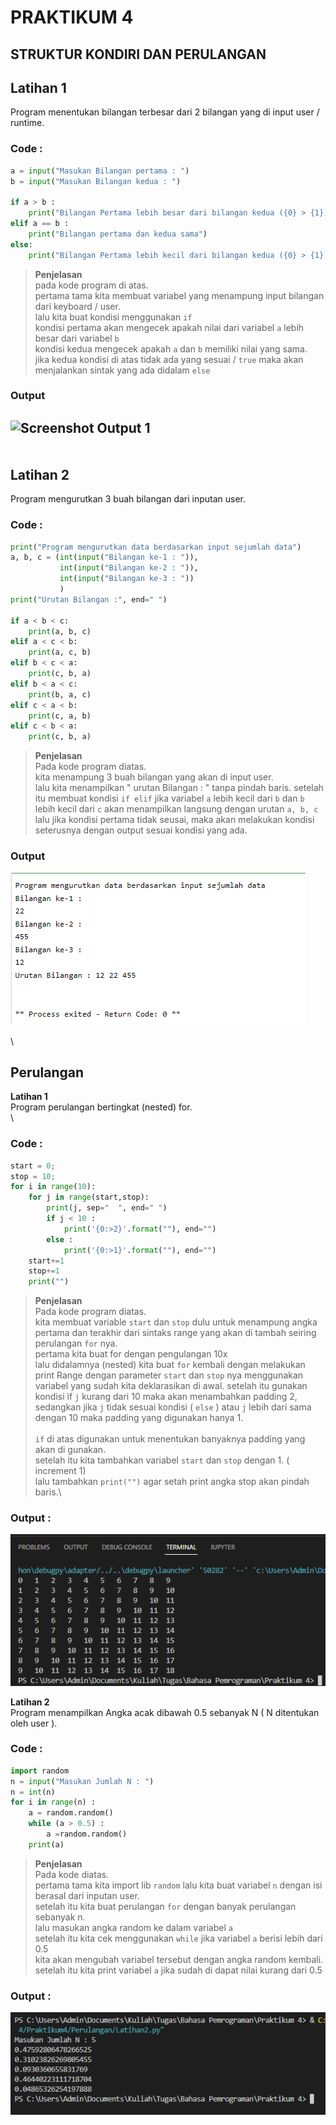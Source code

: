 # PRAKTIKUM 4
## STRUKTUR KONDIRI DAN PERULANGAN

**Latihan 1**
-
Program menentukan bilangan terbesar dari 2 bilangan yang di input user / runtime.
### Code : 
```python
a = input("Masukan Bilangan pertama : ")
b = input("Masukan Bilangan kedua : ")

if a > b :
    print("Bilangan Pertama lebih besar dari bilangan kedua ({0} > {1})".format(a,b))
elif a == b :
    print("Bilangan pertama dan kedua sama")
else:
    print("Bilangan Pertama lebih kecil dari bilangan kedua ({0} > {1})".format(a,b))

```
>**Penjelasan**\
pada kode program di atas.\
pertama tama kita membuat variabel yang menampung input bilangan dari keyboard / user.\
lalu kita buat kondisi menggunakan `if`\
 kondisi pertama akan mengecek apakah nilai dari variabel `a` lebih besar dari variabel `b`\
 kondisi kedua mengecek apakah `a` dan `b` memiliki nilai yang sama.\
 jika kedua kondisi di atas tidak ada yang sesuai / `true` maka akan menjalankan sintak yang ada didalam `else`

### Output
![Screenshot Output 1](/Praktikum4/Image/Output-1-2.png)
\
\
\
**Latihan 2**
-
Program mengurutkan 3 buah bilangan dari inputan user.

### Code :
```python
print("Program mengurutkan data berdasarkan input sejumlah data")
a, b, c = (int(input("Bilangan ke-1 : ")),
           int(input("Bilangan ke-2 : ")),
           int(input("Bilangan ke-3 : "))
           )
print("Urutan Bilangan :", end=" ")

if a < b < c:
    print(a, b, c)
elif a < c < b:
    print(a, c, b)
elif b < c < a:
    print(c, b, a)
elif b < a < c:
    print(b, a, c)
elif c < a < b:
    print(c, a, b)
elif c < b < a:
    print(c, b, a)
```
>**Penjelasan**\
Pada kode program diatas.\
kita menampung 3 buah bilangan yang akan di input user.\
lalu kita menampilkan " urutan Bilangan : " tanpa pindah baris.
setelah itu membuat kondisi `if elif`
jika variabel `a` lebih kecil dari `b` dan `b` lebih kecil dari `c`
akan menampilkan langsung dengan urutan `a, b, c`
lalu jika kondisi pertama tidak seusai, maka akan melakukan kondisi seterusnya dengan output sesuai kondisi yang ada.

### Output
![Screenshot Output 2](/Image/Output-1-2.png)
\
\
\
## Perulangan

**Latihan 1**\
Program perulangan bertingkat (nested) for.\
\
### Code :
```python
start = 0;
stop = 10;
for i in range(10):
    for j in range(start,stop):
        print(j, sep="  ", end=" ")
        if j < 10 :
            print('{0:>2}'.format(""), end="")
        else :
            print('{0:>1}'.format(""), end="")
    start+=1
    stop+=1
    print("")
```
>**Penjelasan**\
Pada kode program diatas.\
kita membuat variable `start` dan `stop` dulu untuk menampung angka pertama dan terakhir dari sintaks range yang akan di tambah seiring perulangan `for` nya.\
pertama kita buat for dengan pengulangan 10x\
lalu didalamnya (nested) kita buat `for` kembali dengan melakukan print Range dengan parameter `start` dan `stop` nya menggunakan variabel yang sudah kita deklarasikan di awal.
setelah itu gunakan kondisi if `j` kurang dari 10 maka akan menambahkan padding 2, sedangkan jika `j` tidak sesuai kondisi ( `else` ) atau `j` lebih dari sama dengan 10 maka padding yang digunakan hanya 1.\
\
`if` di atas digunakan untuk menentukan banyaknya padding yang akan di gunakan.
\
setelah itu kita tambahkan variabel `start` dan `stop` dengan 1. ( increment 1)\
lalu tambahkan `print("")` agar setah print angka stop akan pindah baris.\


### Output : 
![Output 2-1](/Image/Output-2-1.png)

**Latihan 2**\
Program menampilkan Angka acak dibawah 0.5 sebanyak N ( N ditentukan oleh user ).

### Code :
```python
import random
n = input("Masukan Jumlah N : ")
n = int(n)
for i in range(n) :
    a = random.random()
    while (a > 0.5) :
        a =random.random()
    print(a)  
```
>**Penjelasan**\
Pada kode diatas.\
pertama tama kita import lib `random`
lalu kita buat variabel `n` dengan isi berasal dari inputan user.\
setelah itu kita buat perulangan `for` dengan banyak perulangan sebanyak n.\
lalu masukan angka random ke dalam variabel `a`\
setelah itu kita cek menggunakan `while` jika variabel `a` berisi lebih dari 0.5\
kita akan mengubah variabel tersebut dengan angka random kembali.
setelah itu kita print variabel `a` jika sudah di dapat nilai kurang dari 0.5

### Output : 
![Output 2-2](/Image/Output-2-2.png)
